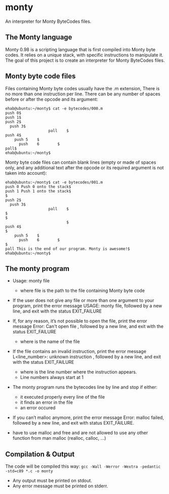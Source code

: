 # monty

An interpreter for Monty ByteCodes files.

## The Monty language

Monty 0.98 is a scripting language that is first compiled into Monty byte codes. It relies on a unique stack, with specific instructions to manipulate it. The goal of this project is to create an interpreter for Monty ByteCodes files.

## Monty byte code files

Files containing Monty byte codes usually have the .m extension, There is no more than one instruction per line. There can be any number of spaces before or after the opcode and its argument:

```
ehab@ubuntu:~/monty$ cat -e bytecodes/000.m
push 0$
push 1$
push 2$
  push 3$
                   pall    $
push 4$
    push 5    $
      push    6        $
pall$
ehab@ubuntu:~/monty$
```

Monty byte code files can contain blank lines (empty or made of spaces only, and any additional text after the opcode or its required argument is not taken into account):

```
ehab@ubuntu:~/monty$ cat -e bytecodes/001.m
push 0 Push 0 onto the stack$
push 1 Push 1 onto the stack$
$
push 2$
  push 3$
                   pall    $
$
$
                           $
push 4$
$
    push 5    $
      push    6        $
$
pall This is the end of our program. Monty is awesome!$
ehab@ubuntu:~/monty$
```

## The monty program

- Usage: monty file

  - where file is the path to the file containing Monty byte code

- If the user does not give any file or more than one argument to your program, print the error message USAGE:
  monty file, followed by a new line, and exit with the status EXIT_FAILURE

- If, for any reason, it’s not possible to open the file, print the error message Error: Can't open file <file>,
  followed by a new line, and exit with the status EXIT_FAILURE

  - where <file> is the name of the file

- If the file contains an invalid instruction, print the error message L<line_number>: unknown instruction
  <opcode>, followed by a new line, and exit with the status EXIT_FAILURE

  - where is the line number where the instruction appears.
  - Line numbers always start at 1

- The monty program runs the bytecodes line by line and stop if either:

  - it executed properly every line of the file
  - it finds an error in the file
  - an error occured

- If you can’t malloc anymore, print the error message Error: malloc failed, followed by a new line, and exit with
  status EXIT_FAILURE.

- have to use malloc and free and are not allowed to use any other function from man malloc (realloc, calloc, …)

## Compilation & Output

The code will be compiled this way:
`gcc -Wall -Werror -Wextra -pedantic -std=c89 *.c -o monty`

- Any output must be printed on stdout.
- Any error message must be printed on stderr.
